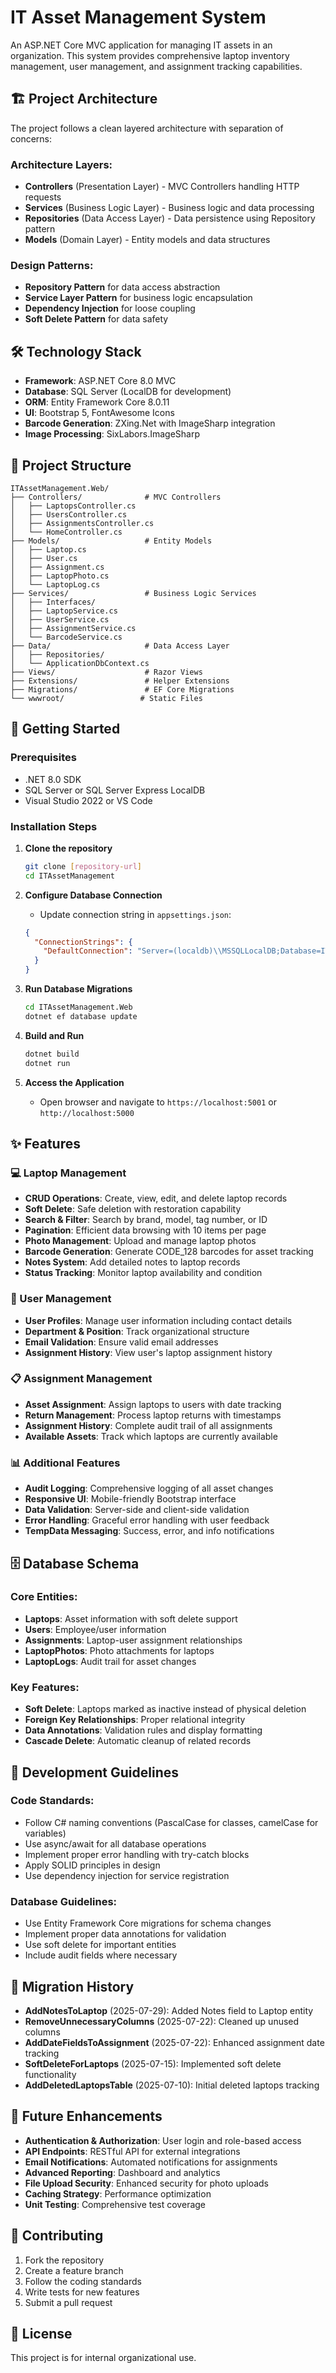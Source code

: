 # IT Asset Management System

An ASP.NET Core MVC application for managing IT assets in an organization. This system provides comprehensive laptop inventory management, user management, and assignment tracking capabilities.

## 🏗️ Project Architecture

The project follows a clean layered architecture with separation of concerns:

### Architecture Layers:
- **Controllers** (Presentation Layer) - MVC Controllers handling HTTP requests
- **Services** (Business Logic Layer) - Business logic and data processing
- **Repositories** (Data Access Layer) - Data persistence using Repository pattern
- **Models** (Domain Layer) - Entity models and data structures

### Design Patterns:
- **Repository Pattern** for data access abstraction
- **Service Layer Pattern** for business logic encapsulation
- **Dependency Injection** for loose coupling
- **Soft Delete Pattern** for data safety

## 🛠️ Technology Stack

- **Framework**: ASP.NET Core 8.0 MVC
- **Database**: SQL Server (LocalDB for development)
- **ORM**: Entity Framework Core 8.0.11
- **UI**: Bootstrap 5, FontAwesome Icons
- **Barcode Generation**: ZXing.Net with ImageSharp integration
- **Image Processing**: SixLabors.ImageSharp

## 📁 Project Structure

```
ITAssetManagement.Web/
├── Controllers/              # MVC Controllers
│   ├── LaptopsController.cs
│   ├── UsersController.cs
│   ├── AssignmentsController.cs
│   └── HomeController.cs
├── Models/                   # Entity Models
│   ├── Laptop.cs
│   ├── User.cs
│   ├── Assignment.cs
│   ├── LaptopPhoto.cs
│   └── LaptopLog.cs
├── Services/                 # Business Logic Services
│   ├── Interfaces/
│   ├── LaptopService.cs
│   ├── UserService.cs
│   ├── AssignmentService.cs
│   └── BarcodeService.cs
├── Data/                     # Data Access Layer
│   ├── Repositories/
│   └── ApplicationDbContext.cs
├── Views/                    # Razor Views
├── Extensions/               # Helper Extensions
├── Migrations/               # EF Core Migrations
└── wwwroot/                 # Static Files
```

## 🚀 Getting Started

### Prerequisites
- .NET 8.0 SDK
- SQL Server or SQL Server Express LocalDB
- Visual Studio 2022 or VS Code

### Installation Steps

1. **Clone the repository**
   ```bash
   git clone [repository-url]
   cd ITAssetManagement
   ```

2. **Configure Database Connection**
   - Update connection string in `appsettings.json`:
   ```json
   {
     "ConnectionStrings": {
       "DefaultConnection": "Server=(localdb)\\MSSQLLocalDB;Database=ITAssetManagementDB_Dev;Trusted_Connection=True;MultipleActiveResultSets=true"
     }
   }
   ```

3. **Run Database Migrations**
   ```bash
   cd ITAssetManagement.Web
   dotnet ef database update
   ```

4. **Build and Run**
   ```bash
   dotnet build
   dotnet run
   ```

5. **Access the Application**
   - Open browser and navigate to `https://localhost:5001` or `http://localhost:5000`

## ✨ Features

### 💻 Laptop Management
- **CRUD Operations**: Create, view, edit, and delete laptop records
- **Soft Delete**: Safe deletion with restoration capability
- **Search & Filter**: Search by brand, model, tag number, or ID
- **Pagination**: Efficient data browsing with 10 items per page
- **Photo Management**: Upload and manage laptop photos
- **Barcode Generation**: Generate CODE_128 barcodes for asset tracking
- **Notes System**: Add detailed notes to laptop records
- **Status Tracking**: Monitor laptop availability and condition

### 👥 User Management
- **User Profiles**: Manage user information including contact details
- **Department & Position**: Track organizational structure
- **Email Validation**: Ensure valid email addresses
- **Assignment History**: View user's laptop assignment history

### 📋 Assignment Management
- **Asset Assignment**: Assign laptops to users with date tracking
- **Return Management**: Process laptop returns with timestamps
- **Assignment History**: Complete audit trail of all assignments
- **Available Assets**: Track which laptops are currently available

### 📊 Additional Features
- **Audit Logging**: Comprehensive logging of all asset changes
- **Responsive UI**: Mobile-friendly Bootstrap interface
- **Data Validation**: Server-side and client-side validation
- **Error Handling**: Graceful error handling with user feedback
- **TempData Messaging**: Success, error, and info notifications

## 🗄️ Database Schema

### Core Entities:
- **Laptops**: Asset information with soft delete support
- **Users**: Employee/user information
- **Assignments**: Laptop-user assignment relationships
- **LaptopPhotos**: Photo attachments for laptops
- **LaptopLogs**: Audit trail for asset changes

### Key Features:
- **Soft Delete**: Laptops marked as inactive instead of physical deletion
- **Foreign Key Relationships**: Proper relational integrity
- **Data Annotations**: Validation rules and display formatting
- **Cascade Delete**: Automatic cleanup of related records

## 🔧 Development Guidelines

### Code Standards:
- Follow C# naming conventions (PascalCase for classes, camelCase for variables)
- Use async/await for all database operations
- Implement proper error handling with try-catch blocks
- Apply SOLID principles in design
- Use dependency injection for service registration

### Database Guidelines:
- Use Entity Framework Core migrations for schema changes
- Implement proper data annotations for validation
- Use soft delete for important entities
- Include audit fields where necessary

## 🚦 Migration History

- **AddNotesToLaptop** (2025-07-29): Added Notes field to Laptop entity
- **RemoveUnnecessaryColumns** (2025-07-22): Cleaned up unused columns
- **AddDateFieldsToAssignment** (2025-07-22): Enhanced assignment date tracking
- **SoftDeleteForLaptops** (2025-07-15): Implemented soft delete functionality
- **AddDeletedLaptopsTable** (2025-07-10): Initial deleted laptops tracking

## 🔮 Future Enhancements

- **Authentication & Authorization**: User login and role-based access
- **API Endpoints**: RESTful API for external integrations
- **Email Notifications**: Automated notifications for assignments
- **Advanced Reporting**: Dashboard and analytics
- **File Upload Security**: Enhanced security for photo uploads
- **Caching Strategy**: Performance optimization
- **Unit Testing**: Comprehensive test coverage

## 📝 Contributing

1. Fork the repository
2. Create a feature branch
3. Follow the coding standards
4. Write tests for new features
5. Submit a pull request

## 📄 License

This project is for internal organizational use.